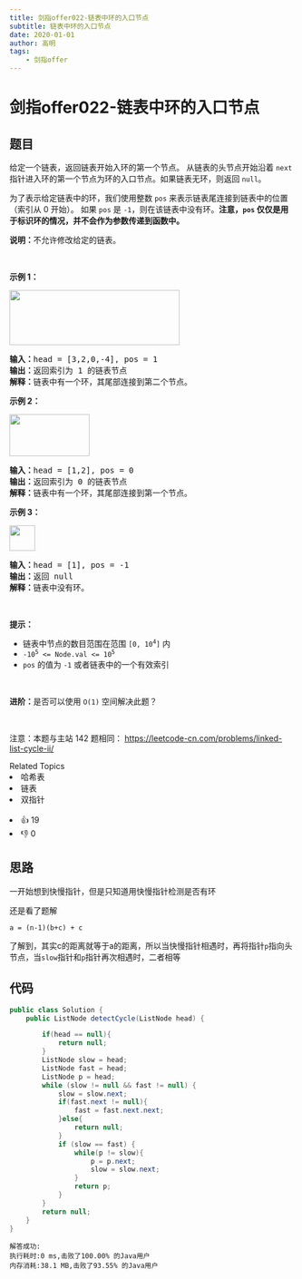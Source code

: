 ```yaml
---
title: 剑指offer022-链表中环的入口节点
subtitle: 链表中环的入口节点
date: 2020-01-01
author: 高明
tags:
	- 剑指offer
---
```




# 剑指offer022-链表中环的入口节点

## 题目

<p>给定一个链表，返回链表开始入环的第一个节点。 从链表的头节点开始沿着 <code>next</code> 指针进入环的第一个节点为环的入口节点。如果链表无环，则返回&nbsp;<code>null</code>。</p>

<p>为了表示给定链表中的环，我们使用整数 <code>pos</code> 来表示链表尾连接到链表中的位置（索引从 0 开始）。 如果 <code>pos</code> 是 <code>-1</code>，则在该链表中没有环。<strong>注意，<code>pos</code> 仅仅是用于标识环的情况，并不会作为参数传递到函数中。</strong></p>

<p><strong>说明：</strong>不允许修改给定的链表。</p>

<ul>
</ul>

<p>&nbsp;</p>

<p><strong>示例 1：</strong></p>

<p><img alt="" src="https://assets.leetcode-cn.com/aliyun-lc-upload/uploads/2018/12/07/circularlinkedlist.png" style="height: 97px; width: 300px;" /></p>

<pre>
<strong>输入：</strong>head = [3,2,0,-4], pos = 1
<strong>输出：</strong>返回索引为 1 的链表节点
<strong>解释：</strong>链表中有一个环，其尾部连接到第二个节点。
</pre>

<p><strong>示例&nbsp;2：</strong></p>

<p><img alt="" src="https://assets.leetcode-cn.com/aliyun-lc-upload/uploads/2018/12/07/circularlinkedlist_test2.png" style="height: 74px; width: 141px;" /></p>

<pre>
<strong>输入：</strong>head = [1,2], pos = 0
<strong>输出：</strong>返回索引为 0 的链表节点
<strong>解释：</strong>链表中有一个环，其尾部连接到第一个节点。
</pre>

<p><strong>示例 3：</strong></p>

<p><img alt="" src="https://assets.leetcode-cn.com/aliyun-lc-upload/uploads/2018/12/07/circularlinkedlist_test3.png" style="height: 45px; width: 45px;" /></p>

<pre>
<strong>输入：</strong>head = [1], pos = -1
<strong>输出：</strong>返回 null
<strong>解释：</strong>链表中没有环。
</pre>

<p>&nbsp;</p>

<p><strong>提示：</strong></p>

<ul>
	<li>链表中节点的数目范围在范围 <code>[0, 10<sup>4</sup>]</code> 内</li>
	<li><code>-10<sup>5</sup> &lt;= Node.val &lt;= 10<sup>5</sup></code></li>
	<li><code>pos</code> 的值为 <code>-1</code> 或者链表中的一个有效索引</li>
</ul>

<p>&nbsp;</p>

<p><strong>进阶：</strong>是否可以使用 <code>O(1)</code> 空间解决此题？</p>

<p>&nbsp;</p>

<p><meta charset="UTF-8" />注意：本题与主站 142&nbsp;题相同：&nbsp;<a href="https://leetcode-cn.com/problems/linked-list-cycle-ii/">https://leetcode-cn.com/problems/linked-list-cycle-ii/</a></p>
<div><div>Related Topics</div><div><li>哈希表</li><li>链表</li><li>双指针</li></div></div><br><div><li>👍 19</li><li>👎 0</li></div>

## 思路

一开始想到快慢指针，但是只知道用快慢指针检测是否有环

还是看了题解

```
a = (n-1)(b+c) + c
```

了解到，其实c的距离就等于a的距离，所以当快慢指针相遇时，再将指针`p`指向头节点，当`slow`指针和`p`指针再次相遇时，二者相等

## 代码

```java
public class Solution {
    public ListNode detectCycle(ListNode head) {

        if(head == null){
            return null;
        }
        ListNode slow = head;
        ListNode fast = head;
        ListNode p = head;
        while (slow != null && fast != null) {
            slow = slow.next;
            if(fast.next != null){
                fast = fast.next.next;
            }else{
                return null;
            }
            if (slow == fast) {
                while(p != slow){
                    p = p.next;
                    slow = slow.next;
                }
                return p;
            }
        }
        return null;
    }
}
```

```
解答成功:
执行耗时:0 ms,击败了100.00% 的Java用户
内存消耗:38.1 MB,击败了93.55% 的Java用户
```

